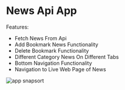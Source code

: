 # News Api App

Features:
* Fetch News From Api
* Add Bookmark News Functionality
* Delete Bookmark Functionality
* Different Category News On Different Tabs
* Bottom Navigation Functionality
* Navigation to Live Web Page of News

![app snapsort](./Screenshots/Google%20Pixel%204%20XL%20Presentation.png)